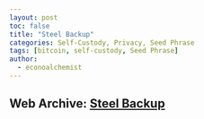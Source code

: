 ```yaml
---
layout: post
toc: false
title: "Steel Backup"
categories: Self-Custody, Privacy, Seed Phrase
tags: [bitcoin, self-custody, Seed Phrase]
author:
  - econoalchemist
---
```

## Web Archive: [Steel Backup](https://web.archive.org/web/20250417142424/https://www.econoalchemist.com/post/backup)
